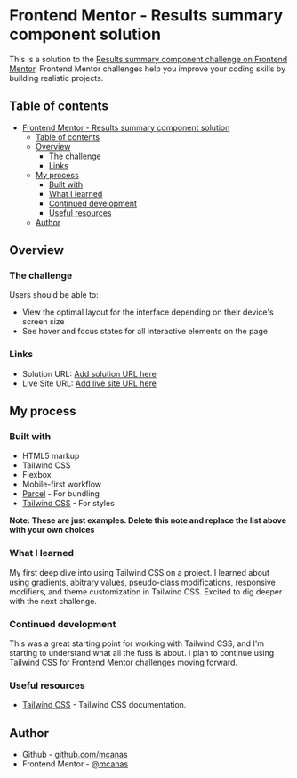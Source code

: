 # Frontend Mentor - Results summary component solution

This is a solution to the [Results summary component challenge on Frontend Mentor](https://www.frontendmentor.io/challenges/results-summary-component-CE_K6s0maV). Frontend Mentor challenges help you improve your coding skills by building realistic projects. 

## Table of contents

- [Frontend Mentor - Results summary component solution](#frontend-mentor---results-summary-component-solution)
  - [Table of contents](#table-of-contents)
  - [Overview](#overview)
    - [The challenge](#the-challenge)
    - [Links](#links)
  - [My process](#my-process)
    - [Built with](#built-with)
    - [What I learned](#what-i-learned)
    - [Continued development](#continued-development)
    - [Useful resources](#useful-resources)
  - [Author](#author)

## Overview

### The challenge

Users should be able to:

- View the optimal layout for the interface depending on their device's screen size
- See hover and focus states for all interactive elements on the page

### Links

- Solution URL: [Add solution URL here](https://your-solution-url.com)
- Live Site URL: [Add live site URL here](https://your-live-site-url.com)

## My process

### Built with

- HTML5 markup
- Tailwind CSS
- Flexbox
- Mobile-first workflow
- [Parcel](https://parceljs.org/) - For bundling
- [Tailwind CSS](https://tailwindcss.com/) - For styles

**Note: These are just examples. Delete this note and replace the list above with your own choices**

### What I learned

My first deep dive into using Tailwind CSS on a project. I learned about using gradients, abitrary values, pseudo-class modifications, responsive modifiers, and theme customization in Tailwind CSS. Excited to dig deeper with the next challenge.

### Continued development

This was a great starting point for working with Tailwind CSS, and I'm starting to understand what all the fuss is about. I plan to continue using Tailwind CSS for Frontend Mentor challenges moving forward.

### Useful resources

- [Tailwind CSS](https://www.tailwindcss.com) - Tailwind CSS documentation.

## Author

- Github - [github.com/mcanas](https://github.com/mcanas)
- Frontend Mentor - [@mcanas](https://www.frontendmentor.io/profile/mcanas)
